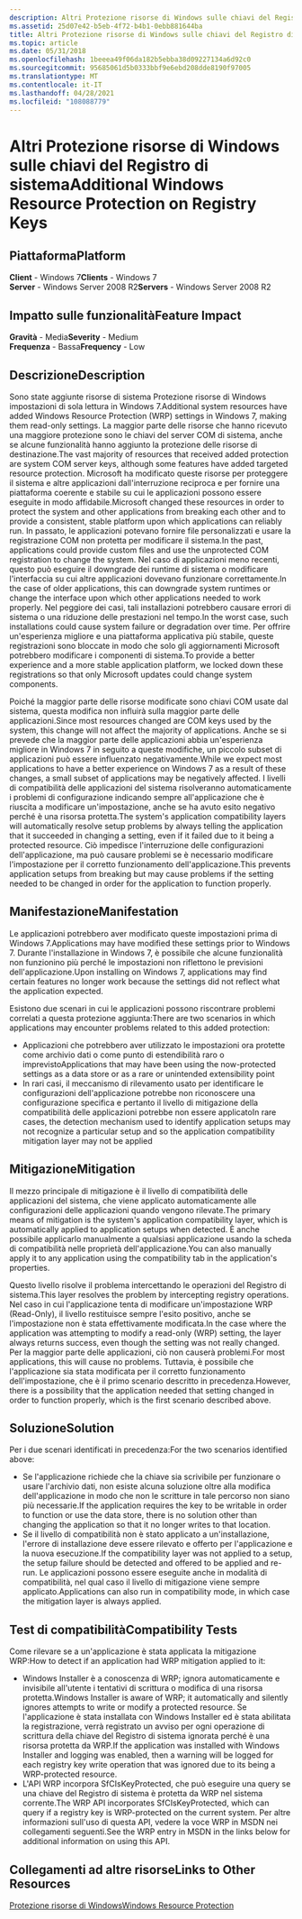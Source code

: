 ```yaml
---
description: Altri Protezione risorse di Windows sulle chiavi del Registro di sistema
ms.assetid: 25d07e42-b5eb-4f72-b4b1-0ebb881644ba
title: Altri Protezione risorse di Windows sulle chiavi del Registro di sistema
ms.topic: article
ms.date: 05/31/2018
ms.openlocfilehash: 1beeea49f06da182b5ebba38d09227134a6d92c0
ms.sourcegitcommit: 95685061d5b0333bbf9e6ebd208dde8190f97005
ms.translationtype: MT
ms.contentlocale: it-IT
ms.lasthandoff: 04/28/2021
ms.locfileid: "108088779"
---
```

# <a name="additional-windows-resource-protection-on-registry-keys"></a><span data-ttu-id="bec72-103">Altri Protezione risorse di Windows sulle chiavi del Registro di sistema</span><span class="sxs-lookup"><span data-stu-id="bec72-103">Additional Windows Resource Protection on Registry Keys</span></span>

## <a name="platform"></a><span data-ttu-id="bec72-104">Piattaforma</span><span class="sxs-lookup"><span data-stu-id="bec72-104">Platform</span></span>

<span data-ttu-id="bec72-105">**Client** - Windows 7</span><span class="sxs-lookup"><span data-stu-id="bec72-105">**Clients** - Windows 7</span></span>  
<span data-ttu-id="bec72-106">**Server** - Windows Server 2008 R2</span><span class="sxs-lookup"><span data-stu-id="bec72-106">**Servers** - Windows Server 2008 R2</span></span>  









## <a name="feature-impact"></a><span data-ttu-id="bec72-107">Impatto sulle funzionalità</span><span class="sxs-lookup"><span data-stu-id="bec72-107">Feature Impact</span></span>

<span data-ttu-id="bec72-108">**Gravità** - Media</span><span class="sxs-lookup"><span data-stu-id="bec72-108">**Severity** - Medium</span></span>  
<span data-ttu-id="bec72-109">**Frequenza** - Bassa</span><span class="sxs-lookup"><span data-stu-id="bec72-109">**Frequency** - Low</span></span>  


## <a name="description"></a><span data-ttu-id="bec72-110">Descrizione</span><span class="sxs-lookup"><span data-stu-id="bec72-110">Description</span></span>

<span data-ttu-id="bec72-111">Sono state aggiunte risorse di sistema Protezione risorse di Windows impostazioni di sola lettura in Windows 7.</span><span class="sxs-lookup"><span data-stu-id="bec72-111">Additional system resources have added Windows Resource Protection (WRP) settings in Windows 7, making them read-only settings.</span></span> <span data-ttu-id="bec72-112">La maggior parte delle risorse che hanno ricevuto una maggiore protezione sono le chiavi del server COM di sistema, anche se alcune funzionalità hanno aggiunto la protezione delle risorse di destinazione.</span><span class="sxs-lookup"><span data-stu-id="bec72-112">The vast majority of resources that received added protection are system COM server keys, although some features have added targeted resource protection.</span></span> <span data-ttu-id="bec72-113">Microsoft ha modificato queste risorse per proteggere il sistema e altre applicazioni dall'interruzione reciproca e per fornire una piattaforma coerente e stabile su cui le applicazioni possono essere eseguite in modo affidabile.</span><span class="sxs-lookup"><span data-stu-id="bec72-113">Microsoft changed these resources in order to protect the system and other applications from breaking each other and to provide a consistent, stable platform upon which applications can reliably run.</span></span> <span data-ttu-id="bec72-114">In passato, le applicazioni potevano fornire file personalizzati e usare la registrazione COM non protetta per modificare il sistema.</span><span class="sxs-lookup"><span data-stu-id="bec72-114">In the past, applications could provide custom files and use the unprotected COM registration to change the system.</span></span> <span data-ttu-id="bec72-115">Nel caso di applicazioni meno recenti, questo può eseguire il downgrade dei runtime di sistema o modificare l'interfaccia su cui altre applicazioni dovevano funzionare correttamente.</span><span class="sxs-lookup"><span data-stu-id="bec72-115">In the case of older applications, this can downgrade system runtimes or change the interface upon which other applications needed to work properly.</span></span> <span data-ttu-id="bec72-116">Nel peggiore dei casi, tali installazioni potrebbero causare errori di sistema o una riduzione delle prestazioni nel tempo.</span><span class="sxs-lookup"><span data-stu-id="bec72-116">In the worst case, such installations could cause system failure or degradation over time.</span></span> <span data-ttu-id="bec72-117">Per offrire un'esperienza migliore e una piattaforma applicativa più stabile, queste registrazioni sono bloccate in modo che solo gli aggiornamenti Microsoft potrebbero modificare i componenti di sistema.</span><span class="sxs-lookup"><span data-stu-id="bec72-117">To provide a better experience and a more stable application platform, we locked down these registrations so that only Microsoft updates could change system components.</span></span>

<span data-ttu-id="bec72-118">Poiché la maggior parte delle risorse modificate sono chiavi COM usate dal sistema, questa modifica non influirà sulla maggior parte delle applicazioni.</span><span class="sxs-lookup"><span data-stu-id="bec72-118">Since most resources changed are COM keys used by the system, this change will not affect the majority of applications.</span></span> <span data-ttu-id="bec72-119">Anche se si prevede che la maggior parte delle applicazioni abbia un'esperienza migliore in Windows 7 in seguito a queste modifiche, un piccolo subset di applicazioni può essere influenzato negativamente.</span><span class="sxs-lookup"><span data-stu-id="bec72-119">While we expect most applications to have a better experience on Windows 7 as a result of these changes, a small subset of applications may be negatively affected.</span></span> <span data-ttu-id="bec72-120">I livelli di compatibilità delle applicazioni del sistema risolveranno automaticamente i problemi di configurazione indicando sempre all'applicazione che è riuscita a modificare un'impostazione, anche se ha avuto esito negativo perché è una risorsa protetta.</span><span class="sxs-lookup"><span data-stu-id="bec72-120">The system's application compatibility layers will automatically resolve setup problems by always telling the application that it succeeded in changing a setting, even if it failed due to it being a protected resource.</span></span> <span data-ttu-id="bec72-121">Ciò impedisce l'interruzione delle configurazioni dell'applicazione, ma può causare problemi se è necessario modificare l'impostazione per il corretto funzionamento dell'applicazione.</span><span class="sxs-lookup"><span data-stu-id="bec72-121">This prevents application setups from breaking but may cause problems if the setting needed to be changed in order for the application to function properly.</span></span>

## <a name="manifestation"></a><span data-ttu-id="bec72-122">Manifestazione</span><span class="sxs-lookup"><span data-stu-id="bec72-122">Manifestation</span></span>

<span data-ttu-id="bec72-123">Le applicazioni potrebbero aver modificato queste impostazioni prima di Windows 7.</span><span class="sxs-lookup"><span data-stu-id="bec72-123">Applications may have modified these settings prior to Windows 7.</span></span> <span data-ttu-id="bec72-124">Durante l'installazione in Windows 7, è possibile che alcune funzionalità non funzionino più perché le impostazioni non riflettono le previsioni dell'applicazione.</span><span class="sxs-lookup"><span data-stu-id="bec72-124">Upon installing on Windows 7, applications may find certain features no longer work because the settings did not reflect what the application expected.</span></span>

<span data-ttu-id="bec72-125">Esistono due scenari in cui le applicazioni possono riscontrare problemi correlati a questa protezione aggiunta:</span><span class="sxs-lookup"><span data-stu-id="bec72-125">There are two scenarios in which applications may encounter problems related to this added protection:</span></span>

-   <span data-ttu-id="bec72-126">Applicazioni che potrebbero aver utilizzato le impostazioni ora protette come archivio dati o come punto di estendibilità raro o imprevisto</span><span class="sxs-lookup"><span data-stu-id="bec72-126">Applications that may have been using the now-protected settings as a data store or as a rare or unintended extensibility point</span></span>
-   <span data-ttu-id="bec72-127">In rari casi, il meccanismo di rilevamento usato per identificare le configurazioni dell'applicazione potrebbe non riconoscere una configurazione specifica e pertanto il livello di mitigazione della compatibilità delle applicazioni potrebbe non essere applicato</span><span class="sxs-lookup"><span data-stu-id="bec72-127">In rare cases, the detection mechanism used to identify application setups may not recognize a particular setup and so the application compatibility mitigation layer may not be applied</span></span>

## <a name="mitigation"></a><span data-ttu-id="bec72-128">Mitigazione</span><span class="sxs-lookup"><span data-stu-id="bec72-128">Mitigation</span></span>

<span data-ttu-id="bec72-129">Il mezzo principale di mitigazione è il livello di compatibilità delle applicazioni del sistema, che viene applicato automaticamente alle configurazioni delle applicazioni quando vengono rilevate.</span><span class="sxs-lookup"><span data-stu-id="bec72-129">The primary means of mitigation is the system's application compatibility layer, which is automatically applied to application setups when detected.</span></span> <span data-ttu-id="bec72-130">È anche possibile applicarlo manualmente a qualsiasi applicazione usando la scheda di compatibilità nelle proprietà dell'applicazione.</span><span class="sxs-lookup"><span data-stu-id="bec72-130">You can also manually apply it to any application using the compatibility tab in the application's properties.</span></span>

<span data-ttu-id="bec72-131">Questo livello risolve il problema intercettando le operazioni del Registro di sistema.</span><span class="sxs-lookup"><span data-stu-id="bec72-131">This layer resolves the problem by intercepting registry operations.</span></span> <span data-ttu-id="bec72-132">Nel caso in cui l'applicazione tenta di modificare un'impostazione WRP (Read-Only), il livello restituisce sempre l'esito positivo, anche se l'impostazione non è stata effettivamente modificata.</span><span class="sxs-lookup"><span data-stu-id="bec72-132">In the case where the application was attempting to modify a read-only (WRP) setting, the layer always returns success, even though the setting was not really changed.</span></span> <span data-ttu-id="bec72-133">Per la maggior parte delle applicazioni, ciò non causerà problemi.</span><span class="sxs-lookup"><span data-stu-id="bec72-133">For most applications, this will cause no problems.</span></span> <span data-ttu-id="bec72-134">Tuttavia, è possibile che l'applicazione sia stata modificata per il corretto funzionamento dell'impostazione, che è il primo scenario descritto in precedenza.</span><span class="sxs-lookup"><span data-stu-id="bec72-134">However, there is a possibility that the application needed that setting changed in order to function properly, which is the first scenario described above.</span></span>

## <a name="solution"></a><span data-ttu-id="bec72-135">Soluzione</span><span class="sxs-lookup"><span data-stu-id="bec72-135">Solution</span></span>

<span data-ttu-id="bec72-136">Per i due scenari identificati in precedenza:</span><span class="sxs-lookup"><span data-stu-id="bec72-136">For the two scenarios identified above:</span></span>

-   <span data-ttu-id="bec72-137">Se l'applicazione richiede che la chiave sia scrivibile per funzionare o usare l'archivio dati, non esiste alcuna soluzione oltre alla modifica dell'applicazione in modo che non le scritture in tale percorso non siano più necessarie.</span><span class="sxs-lookup"><span data-stu-id="bec72-137">If the application requires the key to be writable in order to function or use the data store, there is no solution other than changing the application so that it no longer writes to that location.</span></span>
-   <span data-ttu-id="bec72-138">Se il livello di compatibilità non è stato applicato a un'installazione, l'errore di installazione deve essere rilevato e offerto per l'applicazione e la nuova esecuzione.</span><span class="sxs-lookup"><span data-stu-id="bec72-138">If the compatibility layer was not applied to a setup, the setup failure should be detected and offered to be applied and re-run.</span></span> <span data-ttu-id="bec72-139">Le applicazioni possono essere eseguite anche in modalità di compatibilità, nel qual caso il livello di mitigazione viene sempre applicato.</span><span class="sxs-lookup"><span data-stu-id="bec72-139">Applications can also run in compatibility mode, in which case the mitigation layer is always applied.</span></span>

## <a name="compatibility-tests"></a><span data-ttu-id="bec72-140">Test di compatibilità</span><span class="sxs-lookup"><span data-stu-id="bec72-140">Compatibility Tests</span></span>

<span data-ttu-id="bec72-141">Come rilevare se a un'applicazione è stata applicata la mitigazione WRP:</span><span class="sxs-lookup"><span data-stu-id="bec72-141">How to detect if an application had WRP mitigation applied to it:</span></span>

-   <span data-ttu-id="bec72-142">Windows Installer è a conoscenza di WRP; ignora automaticamente e invisibile all'utente i tentativi di scrittura o modifica di una risorsa protetta.</span><span class="sxs-lookup"><span data-stu-id="bec72-142">Windows Installer is aware of WRP; it automatically and silently ignores attempts to write or modify a protected resource.</span></span> <span data-ttu-id="bec72-143">Se l'applicazione è stata installata con Windows Installer ed è stata abilitata la registrazione, verrà registrato un avviso per ogni operazione di scrittura della chiave del Registro di sistema ignorata perché è una risorsa protetta da WRP.</span><span class="sxs-lookup"><span data-stu-id="bec72-143">If the application was installed with Windows Installer and logging was enabled, then a warning will be logged for each registry key write operation that was ignored due to its being a WRP-protected resource.</span></span>
-   <span data-ttu-id="bec72-144">L'API WRP incorpora SfCIsKeyProtected, che può eseguire una query se una chiave del Registro di sistema è protetta da WRP nel sistema corrente.</span><span class="sxs-lookup"><span data-stu-id="bec72-144">The WRP API incorporates SfCIsKeyProtected, which can query if a registry key is WRP-protected on the current system.</span></span> <span data-ttu-id="bec72-145">Per altre informazioni sull'uso di questa API, vedere la voce WRP in MSDN nei collegamenti seguenti.</span><span class="sxs-lookup"><span data-stu-id="bec72-145">See the WRP entry in MSDN in the links below for additional information on using this API.</span></span>

## <a name="links-to-other-resources"></a><span data-ttu-id="bec72-146">Collegamenti ad altre risorse</span><span class="sxs-lookup"><span data-stu-id="bec72-146">Links to Other Resources</span></span>

<dl>

[<span data-ttu-id="bec72-147">Protezione risorse di Windows</span><span class="sxs-lookup"><span data-stu-id="bec72-147">Windows Resource Protection</span></span>](/windows/desktop/Wfp/windows-resource-protection-portal)  
</dl>

 

 
